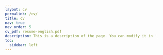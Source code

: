 ```yaml
---
layout: cv
permalink: /cv/
title: cv
nav: true
nav_order: 5
cv_pdf: resume-english.pdf
description: This is a description of the page. You can modify it in '_pages/cv.md'. You can also change or remove the top pdf download button.
toc:
  sidebar: left
---
```


